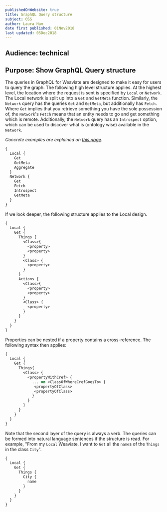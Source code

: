 ```yaml
---
publishedOnWebsite: true
title: GraphQL Query structure
subject: OSS
author: Laura Ham
date first published: 01Nov2018
last updated: 05Dec2018
---
```


## Audience: technical

## Purpose: Show GraphQL Query structure

The queries in GraphQL for Weaviate are designed to make it easy for users to query the graph. The following high level structure applies. At the highest level, the location where the request is sent is specified by `Local` or `Network`. The Local network is split up into a `Get` and `GetMeta` function. Similarly, the `Network` query has the queries `Get` and `GetMeta`, but additionally has `Fetch`. Where `Get` implies that you retrieve something you have the sole possession of, the `Network`'s `Fetch` means that an entity needs to go and get something which is remote. Additionally, the `Network` query has an `Introspect` option, which can be used to discover what is (ontology wise) available in the `Network`.

_Concrete examples are explained on [this page](https://github.com/creativesoftwarefdn/weaviate/blob/develop/docs/en/use/graphql_query-API.md)._


``` graphql
{
  Local {
    Get
    GetMeta 
    Aggregate
  }
  Network {
    Get
    Fetch
    Introspect
    GetMeta
  }
}
```

If we look deeper, the following structure applies to the Local design.
``` graphql
{
  Local {
    Get {
      Things {
        <Class>{
          <property>
          <property>
        }
        <Class> {
          <property>
        }
      }
      Actions {
        <Class>{
          <property>
          <property>
        }
        <Class> {
          <property>
        }
      }
    }
  }
}
```

Properties can be nested if a property contains a cross-reference. The following syntax then applies:

``` graphql
{
  Local {
    Get {
      Things{
        <Class> {
          <propertyWithCref> {
            ... on <ClassOfWhereCrefGoesTo> {
             <propertyOfClass>
             <propertyOfClass>
            }
          }
        }
      }
    }
  }
}
```

Note that the second layer of the query is always a verb. The queries can be formed into natural language sentences if the structure is read. For example, "From my `Local` Weaviate, I want to `Get` all the `name`s of the `Things` in the class `City`".

``` graphql
{
  Local {
    Get {
      Things {
        City {
          name
        }
      }
    }
  }
}
```



